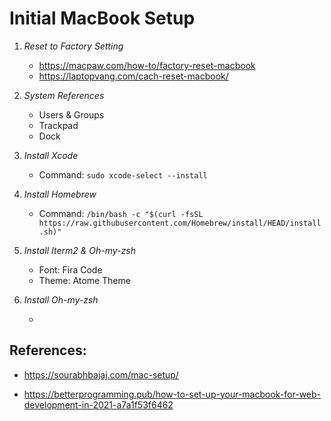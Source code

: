 # Initial MacBook Setup

1. _Reset to Factory Setting_
	- https://macpaw.com/how-to/factory-reset-macbook
	- https://laptopvang.com/cach-reset-macbook/

2. _System References_
	
	- Users & Groups
	- Trackpad
	- Dock	

3. _Install Xcode_ 

	- Command: `sudo xcode-select --install`

4. _Install Homebrew_

	- Command: `/bin/bash -c "$(curl -fsSL https://raw.githubusercontent.com/Homebrew/install/HEAD/install.sh)"`

5. _Install Iterm2 & Oh-my-zsh_

	- Font: Fira Code
	- Theme: Atome Theme

6. _Install Oh-my-zsh_

	- 

## References:

- https://sourabhbajaj.com/mac-setup/

- https://betterprogramming.pub/how-to-set-up-your-macbook-for-web-development-in-2021-a7a1f53f6462
